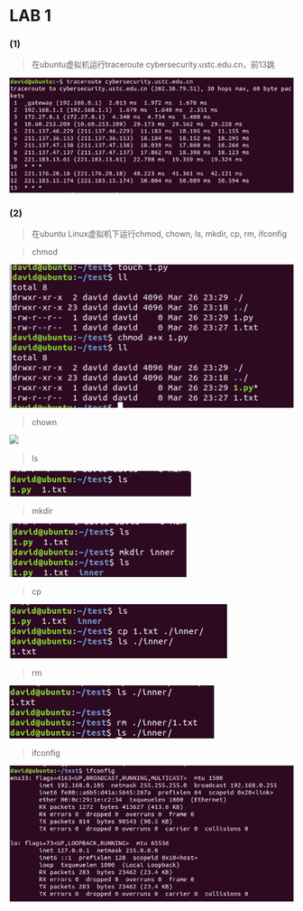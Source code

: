 # LAB 1
### (1)
>在ubuntu虚拟机运行traceroute cybersecurity.ustc.edu.cn，前13跳

![](1.png)
### (2)
 >在ubuntu Linux虚拟机下运行chmod, chown, ls, mkdir, cp, rm, ifconfig

 >chmod

![](2.png)
 >chown

 ![](3.png)
 >ls

 ![](4.png)
 >mkdir

 ![](5.png)
 >cp

 ![](6.png)
 >rm

 ![](7.png)
 >ifconfig

 ![](8.png)